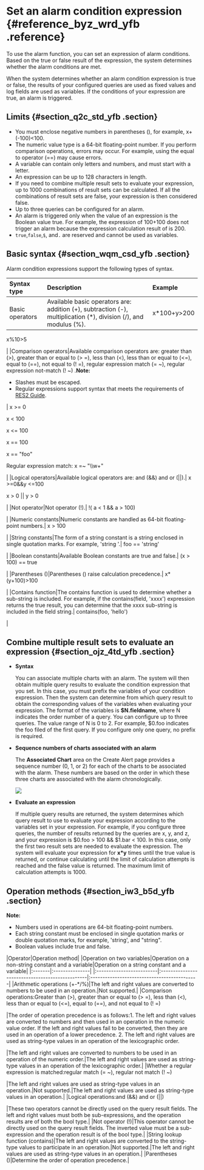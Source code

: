 # Set an alarm condition expression {#reference_byz_wrd_yfb .reference}

To use the alarm function, you can set an expression of alarm conditions. Based on the true or false result of the expression, the system determines whether the alarm conditions are met.

When the system determines whether an alarm condition expression is true or false, the results of your configured queries are used as fixed values and log fields are used as variables. If the conditions of your expression are true, an alarm is triggered.

## Limits {#section_q2c_std_yfb .section}

-   You must enclose negative numbers in parentheses \(\), for example, x+\(-100\)<100.
-   The numeric value type is a 64-bit floating-point number. If you perform comparison operations, errors may occur. For example, using the equal to operator \(==\) may cause errors.
-   A variable can contain only letters and numbers, and must start with a letter.
-   An expression can be up to 128 characters in length.
-   If you need to combine multiple result sets to evaluate your expression, up to 1000 combinations of result sets can be calculated. If all the combinations of result sets are false, your expression is then considered false.
-   Up to three queries can be configured for an alarm.
-   An alarm is triggered only when the value of an expression is the Boolean value true. For example, the expression of 100+100 does not trigger an alarm because the expression calculation result of is 200.
-   `true`,`false`,`$`, and`.` are reserved and cannot be used as variables.

## Basic syntax {#section_wqm_csd_yfb .section}

Alarm condition expressions support the following types of syntax.

|Syntax type|Description|Example|
|:----------|:----------|:------|
|Basic operators|Available basic operators are: addition \(+\), subtraction \(-\), multiplication \(\*\), division \(/\), and modulus \(%\).| x\*100+y\>200

 x%10\>5

 |
|Comparison operators|Available comparison operators are: greater than \(\>\), greater than or equal to \(\> =\), less than \(<\), less than or equal to \(<=\), equal to \(==\), not equal to \(! =\), regular expression match \(= ~\), regular expression not-match \(! ~\) .**Note:** 

-   Slashes must be escaped.
-   Regular expressions support syntax that meets the requirements of [RES2 Guide](https://github.com/google/re2/wiki/Syntax).

| x \>= 0

 x < 100

 x <= 100

 x == 100

 x == "foo"

 Regular expression match: x =~ "\\\\w+"

 |
|Logical operators|Available logical operators are: and \(&&\) and or \(||\).| x \>=0&&y <=100

 x \> 0 || y \> 0

 |
|Not operator|Not operator \(!\).| !\( a < 1 && a \> 100\)

 |
|Numeric constants|Numeric constants are handled as 64-bit floating-point numbers.| x \> 100

 |
|String constants|The form of a string constant is a string enclosed in single quotation marks. For example, 'string '.| foo == 'string'

 |
|Boolean constants|Available Boolean constants are true and false.| \(x \> 100\) == true

 |
|Parentheses \(\)|Parentheses \(\) raise calculation precedence.| x\*\(y+100\)\>100

 |
|Contains function|The contains function is used to determine whether a sub-string is included. For example, if the contains\(field, 'xxxx'\) expression returns the true result, you can determine that the xxxx sub-string is included in the field string.| contains\(foo, 'hello'\)

 |

## Combine multiple result sets to evaluate an expression {#section_ojz_4td_yfb .section}

-   **Syntax**

    You can associate multiple charts with an alarm. The system will then obtain multiple query results to evaluate the condition expression that you set. In this case, you must prefix the variables of your condition expression. Then the system can determine from which query result to obtain the corresponding values of the variables when evaluating your expression. The format of the variables is **$N.fieldname**, where N indicates the order number of a query. You can configure up to three queries. The value range of N is 0 to 2. For example, $0.foo indicates the foo filed of the first query. If you configure only one query, no prefix is required.

-   **Sequence numbers of charts associated with an alarm**

    The **Associated Chart** area on the Create Alert page provides a sequence number \(0, 1, or 2\) for each of the charts to be associated with the alarm. These numbers are based on the order in which these three charts are associated with the alarm chronologically.

    ![](http://static-aliyun-doc.oss-cn-hangzhou.aliyuncs.com/assets/img/65186/155532295739405_en-US.png)

-   **Evaluate an expression**

    If multiple query results are returned, the system determines which query result to use to evaluate your expression according to the variables set in your expression. For example, if you configure three queries, the number of results returned by the queries are x, y, and z, and your expression is $0.foo \> 100 && $1.bar < 100. In this case, only the first two result sets are needed to evaluate the expression. The system will evaluate your expression for **x\*y** times until the true value is returned, or continue calculating until the limit of calculation attempts is reached and the false value is returned. The maximum limit of calculation attempts is 1000.


## Operation methods {#section_iw3_b5d_yfb .section}

**Note:** 

-   Numbers used in operations are 64-bit floating-point numbers.
-   Each string constant must be enclosed in single quotation marks or double quotation marks, for example, 'string', and "string".
-   Boolean values include true and false.

|Operator|Operation method|
|Operation on two variables|Operation on a non-string constant and a variable|Operation on a string constant and a variable|
|:-------|:---------------|
|:-------------------------|:------------------------------------------------|:--------------------------------------------|
|Arithmetic operations \(+-\*/%\)|The left and right values are converted to numbers to be used in an operation.|Not supported.|
|Comparison operations:Greater than \(\>\), greater than or equal to \(\> =\), less than \(<\), less than or equal to \(<=\), equal to \(==\), and not equal to \(! =\)

|The order of operation precedence is as follows:1.  The left and right values are converted to numbers and then used in an operation in the numeric value order. If the left and right values fail to be converted, then they are used in an operation of a lower precedence.
2.  The left and right values are used as string-type values in an operation of the lexicographic order.

|The left and right values are converted to numbers to be used in an operation of the numeric order.|The left and right values are used as string-type values in an operation of the lexicographic order.|
|Whether a regular expression is matched:regular match \(= ~\), regular not match \(! ~\)

|The left and right values are used as string-type values in an operation.|Not supported.|The left and right values are used as string-type values in an operation.|
|Logical operations:and \(&&\) and or \(||\)

|These two operators cannot be directly used on the query result fields. The left and right values must both be sub-expressions, and the operation results are of both the bool type.|
|Not operator \(!\)|This operator cannot be directly used on the query result fields. The inverted value must be a sub-expression and the operation result is of the bool type.|
|String lookup function \(contains\)|The left and right values are converted to the string-type values to participate in an operation.|Not supported.|The left and right values are used as string-type values in an operation.|
|Parentheses \(\)|Determine the order of operation precedence.|

